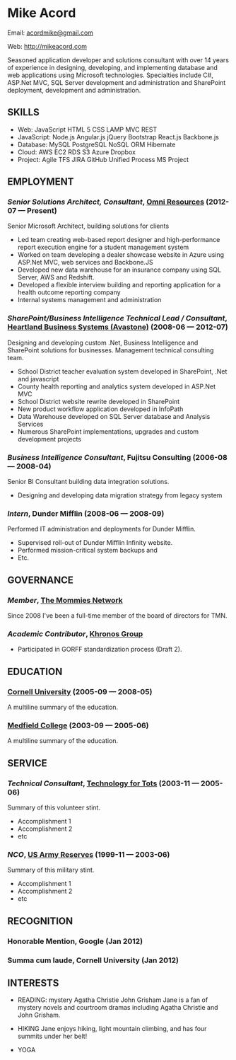 Mike Acord
============
Email: acordmike@gmail.com

Web: http://mikeacord.com

Seasoned application developer and solutions consultant with over 14 years of experience in designing, developing, and implementing database and web applications using Microsoft technologies. Specialties include C#, ASP.Net MVC, SQL Server development and administration and SharePoint deployment, development and administration.

## SKILLS

  - Web: JavaScript HTML 5 CSS LAMP MVC REST 
  - JavaScript: Node.js Angular.js jQuery Bootstrap React.js Backbone.js 
  - Database: MySQL PostgreSQL NoSQL ORM Hibernate 
  - Cloud: AWS EC2 RDS S3 Azure Dropbox 
  - Project: Agile TFS JIRA GitHub Unified Process MS Project 

## EMPLOYMENT

### *Senior Solutions Architect, Consultant*, [Omni Resources](http://www.omniresources.com) (2012-07 — Present)

Senior Microsoft Architect, building solutions for clients
  - Led team creating web-based report designer and high-performance report execution engine for a student management system
  - Worked on team developing a dealer showcase website in Azure using ASP.Net MVC, web services and Backbone.JS
  - Developed new data warehouse for an insurance company using SQL Server, AWS and Redshift.
  - Developed a flexible interview building and reporting application for a health outcome reporting company
  - Internal systems management and administration

### *SharePoint/Business Intelligence Technical Lead / Consultant*, [Heartland Business Systems (Avastone)](http://www.hbs.net) (2008-06 — 2012-07)

Designing and developing custom .Net, Business Intelligence and SharePoint solutions for businesses. Management technical consulting team.
  - School District teacher evaluation system developed in SharePoint, .Net and javascript
  - County health reporting and analytics system developed in ASP.Net MVC
  - School District website rewrite developed in SharePoint
  - New product workflow application developed in InfoPath
  - Data Warehouse developed on SQL Server database and Analysis Services
  - Numerous SharePoint implementations, upgrades and custom development projects

### *Business Intelligence Consultant*, Fujitsu Consulting (2006-08 — 2008-04)

Senior BI Consultant building data integration solutions.
  - Designing and developing data migration strategy from legacy system

### *Intern*, Dunder Mifflin (2008-06 — 2008-09)

Performed IT administration and deployments for Dunder Mifflin.
  - Supervised roll-out of Dunder Mifflin Infinity website.
  - Performed mission-critical system backups and 
  - Etc.



## GOVERNANCE

### *Member*, [The Mommies Network](http://themommiesnetwork.org) 

Since 2008 I've been a full-time member of the board of directors for TMN.

### *Academic Contributor*, [Khronos Group](https://www.khronos.org) 

- Participated in GORFF standardization process (Draft 2).



## EDUCATION

### [Cornell University](https://www.cornell.edu/) (2005-09 — 2008-05)

A multiline summary of the education.


### [Medfield College](https://en.wikipedia.org/wiki/Medfield_College) (2003-09 — 2005-06)

A multiline summary of the education.







## SERVICE

### *Technical Consultant*, [Technology for Tots](http://technology-for-tots.org) (2003-11 — 2005-06)

Summary of this volunteer stint.
  - Accomplishment 1
  - Accomplishment 2
  - etc

### *NCO*, [US Army Reserves](http://www.usar.army.mil/) (1999-11 — 2003-06)

Summary of this military stint.
  - Accomplishment 1
  - Accomplishment 2
  - etc


## RECOGNITION

### Honorable Mention, Google (Jan 2012)

### Summa cum laude, Cornell University (Jan 2012)




## INTERESTS

- READING: mystery Agatha Christie John Grisham 
Jane is a fan of mystery novels and courtroom dramas including Agatha Christie and John Grisham.

- HIKING
Jane enjoys hiking, light mountain climbing, and has four summits under her belt!

- YOGA


